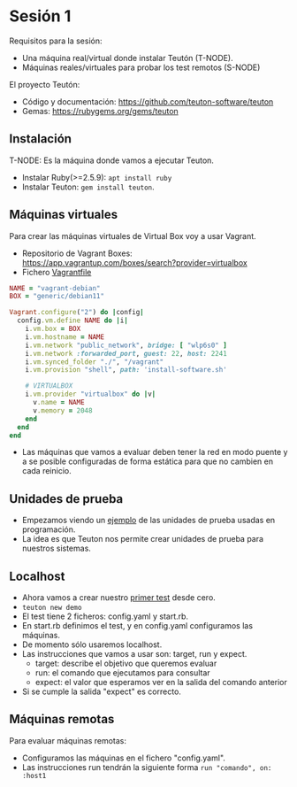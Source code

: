 
# Sesión 1

Requisitos para la sesión:
* Una máquina real/virtual donde instalar Teutón (T-NODE).
* Máquinas reales/virtuales para probar los test remotos (S-NODE)

El proyecto Teutón:
* Código y documentación: https://github.com/teuton-software/teuton
* Gemas: https://rubygems.org/gems/teuton

## Instalación

T-NODE: Es la máquina donde vamos a ejecutar Teuton.
* Instalar Ruby(>=2.5.9): `apt install ruby`
* Instalar Teuton: `gem install teuton`.

## Máquinas virtuales

Para crear las máquinas virtuales de Virtual Box voy a usar Vagrant.

* Repositorio de Vagrant Boxes: https://app.vagrantup.com/boxes/search?provider=virtualbox
* Fichero [Vagrantfile](../vagrant/debian/Vagranfile)

```ruby
NAME = "vagrant-debian"
BOX = "generic/debian11"

Vagrant.configure("2") do |config|
  config.vm.define NAME do |i|
    i.vm.box = BOX
    i.vm.hostname = NAME
    i.vm.network "public_network", bridge: [ "wlp6s0" ]
    i.vm.network :forwarded_port, guest: 22, host: 2241
    i.vm.synced_folder "./", "/vagrant"
    i.vm.provision "shell", path: 'install-software.sh'

    # VIRTUALBOX
    i.vm.provider "virtualbox" do |v|
      v.name = NAME
      v.memory = 2048
    end
  end
end
```
* Las máquinas que vamos a evaluar deben tener la red en modo puente y a se posible configuradas de forma estática para que no cambien en cada reinicio.


## Unidades de prueba

* Empezamos viendo un [ejemplo](01.unit_test) de las unidades de prueba usadas en programación.
* La idea es que Teuton nos permite crear unidades de prueba para nuestros sistemas.

## Localhost

* Ahora vamos a crear nuestro [primer test](02.localhost) desde cero.
* `teuton new demo`
* El test tiene 2 ficheros: config.yaml y start.rb.
* En start.rb definimos el test, y en config.yaml configuramos las máquinas.
* De momento sólo usaremos localhost.
* Las instrucciones que vamos a usar son: target, run y expect.
    * target: describe el objetivo que queremos evaluar
    * run: el comando que ejecutamos para consultar
    * expect: el valor que esperamos ver en la salida del comando anterior
* Si se cumple la salida "expect" es correcto.

## Máquinas remotas

Para evaluar máquinas remotas:
* Configuramos las máquinas en el fichero "config.yaml".
* Las instrucciones run tendrán la siguiente forma `run "comando", on: :host1`
